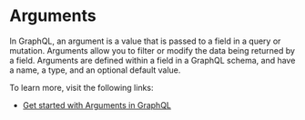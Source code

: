 # Arguments

In GraphQL, an argument is a value that is passed to a field in a query or mutation. Arguments allow you to filter or modify the data being returned by a field. Arguments are defined within a field in a GraphQL schema, and have a name, a type, and an optional default value.

To learn more, visit the following links:

- [Get started with Arguments in GraphQL](https://graphql.org/learn/schema/#arguments)